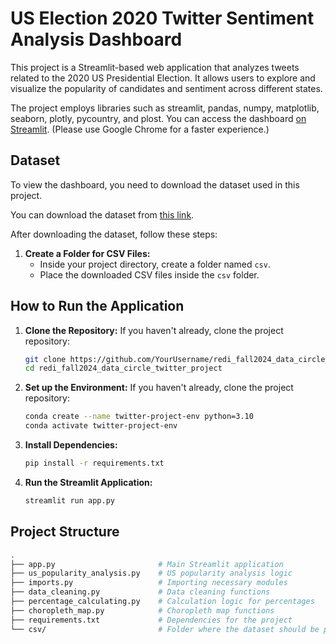 # US Election 2020 Twitter Sentiment Analysis Dashboard

This project is a Streamlit-based web application that analyzes tweets related to the 2020 US Presidential Election. It allows users to explore and visualize the popularity of candidates and sentiment across different states.

The project employs libraries such as streamlit, pandas, numpy, matplotlib, seaborn, plotly, pycountry, and plost. You can access the dashboard [on Streamlit](https://gulsahdurmaz-streamlit-app-twitter-project-main-pybjne.streamlit.app/). (Please use Google Chrome for a faster experience.)

## Dataset

To view the dashboard, you need to download the dataset used in this project.

You can download the dataset from [this link](https://www.kaggle.com/datasets/manchunhui/us-election-2020-tweets/data).

After downloading the dataset, follow these steps:

1. **Create a Folder for CSV Files:**
   - Inside your project directory, create a folder named `csv`.
   - Place the downloaded CSV files inside the `csv` folder.

## How to Run the Application

1. **Clone the Repository:**
   If you haven't already, clone the project repository:
   ```bash
   git clone https://github.com/YourUsername/redi_fall2024_data_circle_twitter_project.git
   cd redi_fall2024_data_circle_twitter_project
   ```
2. **Set up the Environment:**
   If you haven't already, clone the project repository:
   ```bash
   conda create --name twitter-project-env python=3.10
   conda activate twitter-project-env
   ```
3. **Install Dependencies:**
   ```bash
   pip install -r requirements.txt
   ```
4. **Run the Streamlit Application:**
   ```bash
   streamlit run app.py
   ```

## Project Structure

```bash
.
├── app.py                       # Main Streamlit application
├── us_popularity_analysis.py    # US popularity analysis logic
├── imports.py                   # Importing necessary modules
├── data_cleaning.py             # Data cleaning functions
├── percentage_calculating.py    # Calculation logic for percentages
├── choropleth_map.py            # Choropleth map functions
├── requirements.txt             # Dependencies for the project
└── csv/                         # Folder where the dataset should be placed

```

